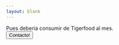 ```yaml
---
layout: blank
---
```


<turbo-frame id="pet-qa">
  <div class="flex-col justify-center w-full px-8 py-4 text-lg text-2xl text-center md:flex-row text-crema-100 md:py-16 animate-fade-in-down"
    data-controller="results">
    <div>
    Pues
      <span class="mx-2 font-bold" data-results-target="nameOutput"></span>
      debería consumir 
      <span class="w-24 ml-2 font-bold" data-results-target="weightOutput"></span>
        de Tigerfood al mes.  
     </div>
    </div>
    <button
    class="btn-importante bg-gradient-to-tl from-crema-150 to-crema-50 hover:from-crema-100 to-bg-white"
    >
      Contacto!
    </button>
</turbo-frame>
